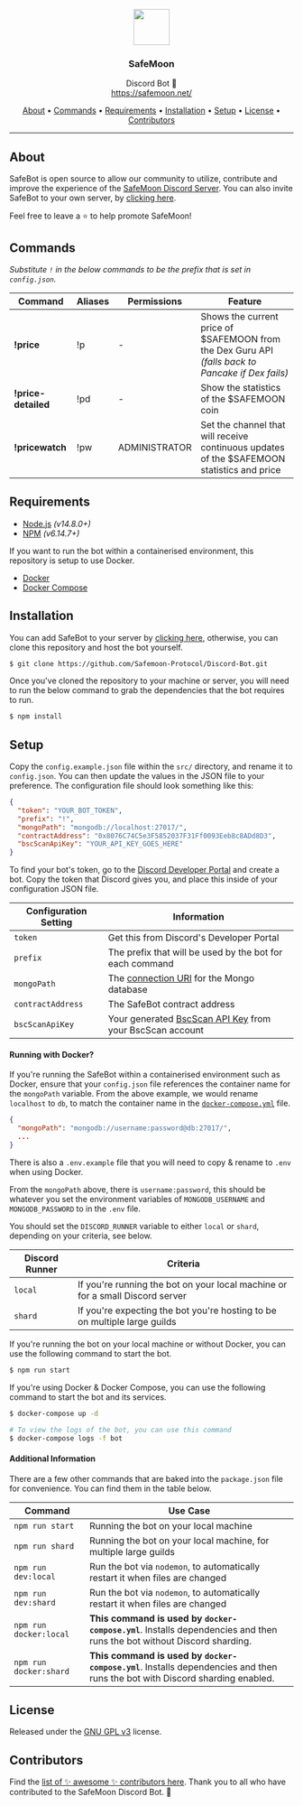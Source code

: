 <p align="center">
  <img src="https://safemoon.net/public/img/LogoAnim.gif" width="64" />
  <br/>
  <h3 align="center">SafeMoon</h3>
</p>
<p align="center">
  <span align="center">Discord Bot 🚀</span>
  <br/>
  <a href ="https://safemoon.net/" target="_blank">https://safemoon.net/</a>
</p>

<p align="center">
  <a href="#about">About</a>
  •
  <a href="#commands">Commands</a>
  •
  <a href="#requirements">Requirements</a>
  •
  <a href="#installation">Installation</a>
  •
  <a href="#setup">Setup</a>
  •
  <a href="#license">License</a>
  •
  <a href="#contributors">Contributors</a>
</p>

---

## About

SafeBot is open source to allow our community to utilize, contribute and improve the experience
of the [SafeMoon Discord Server](https://discord.gg/safemoon). You can also invite SafeBot to
your own server, by [clicking here](https://discord.com/oauth2/authorize?client_id=827403996272132096&scope=bot).

Feel free to leave a ⭐ to help promote SafeMoon!

## Commands

_Substitute `!` in the below commands to be the prefix that is set in `config.json`._

| Command | Aliases | Permissions | Feature |
| ------- | ------- | ----------- | ------- |
| **!price**  | !p | - | Shows the current price of $SAFEMOON from the Dex Guru API _(falls back to Pancake if Dex fails)_ |
| **!price-detailed** | !pd | - | Show the statistics of the $SAFEMOON coin |
| **!pricewatch** | !pw | ADMINISTRATOR | Set the channel that will receive continuous updates of the $SAFEMOON statistics and price |

## Requirements

- [Node.js](http://nodejs.org/) _(v14.8.0+)_
- [NPM](https://www.npmjs.com/) _(v6.14.7+)_

If you want to run the bot within a containerised environment, this
repository is setup to use Docker.

- [Docker](https://docs.docker.com/engine/install/)
- [Docker Compose](https://docs.docker.com/compose/install/)

## Installation

You can add SafeBot to your server by [clicking here](https://discord.com/oauth2/authorize?client_id=827403996272132096&scope=bot),
otherwise, you can clone this repository and host the bot yourself.

```bash
$ git clone https://github.com/Safemoon-Protocol/Discord-Bot.git
```

Once you've cloned the repository to your machine or server, you will need
to run the below command to grab the dependencies that the bot requires to run.

```bash
$ npm install
```

## Setup

Copy the `config.example.json` file within the `src/` directory, and rename it to `config.json`. You can then
update the values in the JSON file to your preference. The configuration file should look something like this:

```json
{
  "token": "YOUR_BOT_TOKEN",
  "prefix": "!",
  "mongoPath": "mongodb://localhost:27017/",
  "contractAddress": "0x8076C74C5e3F5852037F31Ff0093Eeb8c8ADd8D3",
  "bscScanApiKey": "YOUR_API_KEY_GOES_HERE"
}
```

To find your bot's token, go to the [Discord Developer Portal](https://discordapp.com/developers/applications/) and create
a bot. Copy the token that Discord gives you, and place this inside of your configuration JSON file.

| Configuration Setting | Information |
| --------------------- | ----------- |
| `token` | Get this from Discord's Developer Portal |
| `prefix` | The prefix that will be used by the bot for each command |
| `mongoPath` | The [connection URI](https://docs.mongodb.com/manual/reference/connection-string/) for the Mongo database |
| `contractAddress` | The SafeBot contract address |
| `bscScanApiKey` | Your generated [BscScan API Key](https://bscscan.com/myapikey) from your BscScan account |

#### Running with Docker?

If you're running the SafeBot within a containerised environment such as Docker, ensure that
your `config.json` file references the container name for the `mongoPath` variable. From the
above example, we would rename `localhost` to `db`, to match the container name in the
[`docker-compose.yml`](https://github.com/Safemoon-Protocol/Discord-Bot/blob/main/docker-compose.yml#L16) file.

```json
{
  "mongoPath": "mongodb://username:password@db:27017/",
  ...
}
```

There is also a `.env.example` file that you will need to copy & rename to `.env` when using Docker.

From the `mongoPath` above, there is `username:password`, this should be whatever you set the environment
variables of `MONGODB_USERNAME` and `MONGODB_PASSWORD` to in the `.env` file.

You should set the `DISCORD_RUNNER` variable to either `local` or `shard`, depending on your criteria, see below.

| Discord Runner | Criteria |
| -------------- | -------- |
| `local` | If you're running the bot on your local machine or for a small Discord server |
| `shard` | If you're expecting the bot you're hosting to be on multiple large guilds |

If you're running the bot on your local machine or without Docker, you can
use the following command to start the bot.

```bash
$ npm run start
```

If you're using Docker & Docker Compose, you can use the following command
to start the bot and its services.

```bash
$ docker-compose up -d

# To view the logs of the bot, you can use this command
$ docker-compose logs -f bot
```

#### Additional Information

There are a few other commands that are baked into the `package.json` file for convenience.
You can find them in the table below.

| Command | Use Case |
| ------- | -------- |
| `npm run start` | Running the bot on your local machine |
| `npm run shard` | Running the bot on your local machine, for multiple large guilds |
| `npm run dev:local` | Run the bot via `nodemon`, to automatically restart it when files are changed |
| `npm run dev:shard` | Run the bot via `nodemon`, to automatically restart it when files are changed |
| `npm run docker:local` | **This command is used by `docker-compose.yml`**. Installs dependencies and then runs the bot without Discord sharding. |
| `npm run docker:shard` | **This command is used by `docker-compose.yml`**. Installs dependencies and then runs the bot with Discord sharding enabled. |

## License

Released under the [GNU GPL v3](https://www.gnu.org/licenses/gpl-3.0.en.html) license.

## Contributors

Find the [list of ✨ awesome ✨ contributors here](https://github.com/Safemoon-Protocol/Discord-Bot/graphs/contributors).
Thank you to all who have contributed to the SafeMoon Discord Bot. 🚀
